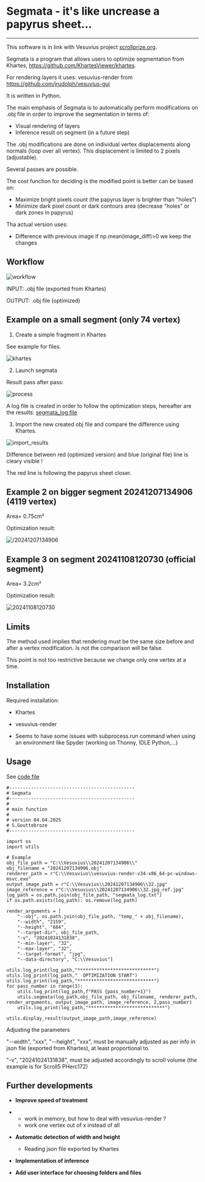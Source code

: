 # Segmata - it's like uncrease a papyrus sheet...
------------------------
This software is in link with Vesuvius project [scrollprize.org](https://scrollprize.org/).

Segmata is a program that allows users to optimize segmentation from Khartes, https://github.com/KhartesViewer/khartes.

For rendering layers it uses: vesuvius-render from https://github.com/jrudolph/vesuvius-gui

It is written in Python.


The main emphasis of Segmata is to automatically perform modifications on .obj file in order to improve the segmentation in terms of:
- Visual rendering of layers
- Inference result on segment (in a future step)

The .obj modifications are done on individual vertex displacements along normals (loop over all vertex). This displacement is limited to 2 pixels (adjustable).

Several passes are possible.

The cost function for deciding is the modified point is better can be based on:
- Maximize bright pixels count (the papyrus layer is brighter than "holes")
- Minimize dark pixel count or dark contours area (decrease "holes" or dark zones in papyrus)

Tha actual version uses:
- Difference with previous image if np.mean(image_diff)>0 we keep the changes

## Workflow

![workflow](images/segmata_workflow.jpg)

INPUT: .obj file (exported from Khartes)

OUTPUT: .obj file (optimized)


## Example on a small segment (only 74 vertex)
1. Create a simple fragment in Khartes

See example for files.

![khartes](example/khartes_view.jpg)

2. Launch segmata

Result pass after pass:

![process](example/segment_test_improvment.gif)

A log file is created in order to follow the optimization steps, hereafter are the results:
[segmata_log file](example/segmata_log.txt)

3. Import the new created obj file and compare the difference using Khartes.

![import_results](example/import_result_khartes.jpg)

Difference between red (optimized version) and blue (original file) line is cleary visible !

The red line is following the papyrus sheet closer. 


## Example 2 on bigger segment 20241207134906 (4119 vertex)
Area= 0.75cm²

Optimization result:

![/20241207134906](example/20241207134906_comparaison.png)

## Example 3 on segment 20241108120730 (official segment)
Area= 3.2cm²

Optimization result:

![20241108120730](example/20241108120730_comparaison)



## Limits

The method used implies that rendering must be the same size before and after a vertex modification.
Is not the comparison will be false.

This point is not too restrictive because we change only one vertex at a time.


## Installation

Required installation:
- Khartes
- vesuvius-render

- Seems to have some issues with subprocess.run command when using an environment like Spyder (working on Thonny, IDLE Python,...)

## Usage
See [code file](code/optimization_20241207134906.py)
```
#----------------------------------------------
# Segmata
#----------------------------------------------
#
# main function
#
# version 04.04.2025
# S.Gouttebroze
#----------------------------------------------

import os
import utils

# Example
obj_file_path = "C:\\Vesuvius\\20241207134906\\"
obj_filename = "20241207134906.obj"
renderer_path = r"C:\\Vesuvius\\vesuvius-render-v34-x86_64-pc-windows-msvc.exe"
output_image_path = r"C:\\Vesuvius\\20241207134906\\32.jpg"
image_reference = r"C:\\Vesuvius\\20241207134906\\32.jpg_ref.jpg"
log_path = os.path.join(obj_file_path, "segmata_log.txt")
if os.path.exists(log_path): os.remove(log_path)

render_arguments = [
    "--obj", os.path.join(obj_file_path, "temp_" + obj_filename),
    "--width", "2159",
    "--height", "684",
    "--target-dir", obj_file_path,
    "-v", "20241024131838",
    "--min-layer", "32",
    "--max-layer", "32",
    "--target-format", "jpg",
    "--data-directory", "C:\\Vesuvius"]

utils.log_print(log_path,"****************************")
utils.log_print(log_path,"  OPTIMIZATION START")
utils.log_print(log_path,"****************************")
for pass_number in range(3):
    utils.log_print(log_path,f"PASS {pass_number+1}")
    utils.segmata(log_path,obj_file_path, obj_filename, renderer_path, render_arguments, output_image_path, image_reference, 2,pass_number)
    utils.log_print(log_path,"****************************")

utils.display_result(output_image_path,image_reference)
```

Adjusting the parameters

"--width", "xxx", "--height", "xxx", must be manually adjusted as per info in json file (exported from Khartes), at least proportional to.

"-v", "20241024131838", must be adjusted accordingly to scroll volume (the example is for Scroll5 PHerc172)


## Further developments

- **Improve speed of treatment**
- - work in memory, but how to deal with vesuvius-render ?
  - work one vertex out of x instead of all
- **Automatic detection of width and height**
  - Reading json file exported by Khartes

- **Implementation of inference**
- **Add user interface for choosing folders and files**
